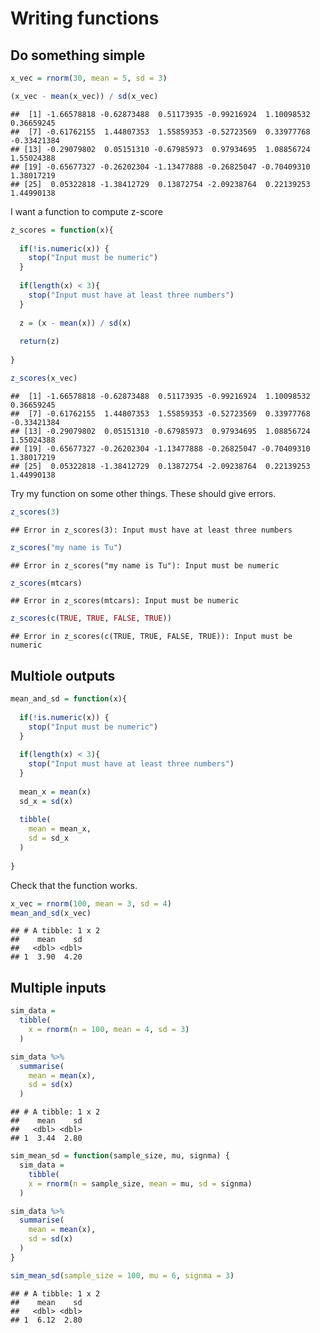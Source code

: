 Writing functions
================

## Do something simple

``` r
x_vec = rnorm(30, mean = 5, sd = 3)

(x_vec - mean(x_vec)) / sd(x_vec)
```

    ##  [1] -1.66578818 -0.62873488  0.51173935 -0.99216924  1.10098532  0.36659245
    ##  [7] -0.61762155  1.44807353  1.55859353 -0.52723569  0.33977768 -0.33421384
    ## [13] -0.29079802  0.05151310 -0.67985973  0.97934695  1.08856724  1.55024388
    ## [19] -0.65677327 -0.26202304 -1.13477888 -0.26825047 -0.70409310  1.38017219
    ## [25]  0.05322818 -1.38412729  0.13872754 -2.09238764  0.22139253  1.44990138

I want a function to compute z-score

``` r
z_scores = function(x){
  
  if(!is.numeric(x)) {
    stop("Input must be numeric")
  }
  
  if(length(x) < 3){
    stop("Input must have at least three numbers")
  }
  
  z = (x - mean(x)) / sd(x)
  
  return(z)
  
}

z_scores(x_vec)
```

    ##  [1] -1.66578818 -0.62873488  0.51173935 -0.99216924  1.10098532  0.36659245
    ##  [7] -0.61762155  1.44807353  1.55859353 -0.52723569  0.33977768 -0.33421384
    ## [13] -0.29079802  0.05151310 -0.67985973  0.97934695  1.08856724  1.55024388
    ## [19] -0.65677327 -0.26202304 -1.13477888 -0.26825047 -0.70409310  1.38017219
    ## [25]  0.05322818 -1.38412729  0.13872754 -2.09238764  0.22139253  1.44990138

Try my function on some other things. These should give errors.

``` r
z_scores(3)
```

    ## Error in z_scores(3): Input must have at least three numbers

``` r
z_scores("my name is Tu")
```

    ## Error in z_scores("my name is Tu"): Input must be numeric

``` r
z_scores(mtcars)
```

    ## Error in z_scores(mtcars): Input must be numeric

``` r
z_scores(c(TRUE, TRUE, FALSE, TRUE))
```

    ## Error in z_scores(c(TRUE, TRUE, FALSE, TRUE)): Input must be numeric

## Multiole outputs

``` r
mean_and_sd = function(x){
  
  if(!is.numeric(x)) {
    stop("Input must be numeric")
  }
  
  if(length(x) < 3){
    stop("Input must have at least three numbers")
  }
  
  mean_x = mean(x)
  sd_x = sd(x)
  
  tibble(
    mean = mean_x,
    sd = sd_x
  )
  
}
```

Check that the function works.

``` r
x_vec = rnorm(100, mean = 3, sd = 4)
mean_and_sd(x_vec)
```

    ## # A tibble: 1 x 2
    ##    mean    sd
    ##   <dbl> <dbl>
    ## 1  3.90  4.20

## Multiple inputs

``` r
sim_data = 
  tibble(
    x = rnorm(n = 100, mean = 4, sd = 3)
  )

sim_data %>% 
  summarise(
    mean = mean(x),
    sd = sd(x)
  )
```

    ## # A tibble: 1 x 2
    ##    mean    sd
    ##   <dbl> <dbl>
    ## 1  3.44  2.80

``` r
sim_mean_sd = function(sample_size, mu, signma) {
  sim_data = 
    tibble(
    x = rnorm(n = sample_size, mean = mu, sd = signma)
  )

sim_data %>% 
  summarise(
    mean = mean(x),
    sd = sd(x)
  )
}

sim_mean_sd(sample_size = 100, mu = 6, signma = 3)
```

    ## # A tibble: 1 x 2
    ##    mean    sd
    ##   <dbl> <dbl>
    ## 1  6.12  2.80
